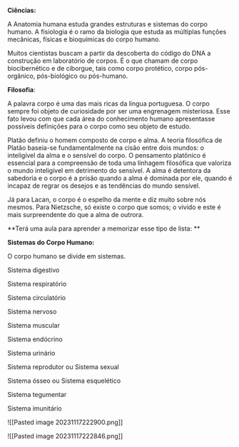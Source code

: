 **Ciências:**  
  
A Anatomia humana estuda grandes estruturas e sistemas do corpo humano. A fisiologia é o ramo da biologia que estuda as múltiplas funções mecânicas, físicas e bioquímicas do corpo humano.

Muitos cientistas buscam a partir da descoberta do código do DNA a construção em laboratório de corpos. É o que chamam de corpo biocibernético e de ciborgue, tais como corpo protético, corpo pós-orgânico, pós-biológico ou pós-humano.  

**Filosofia**: 
  
A palavra corpo é uma das mais ricas da língua portuguesa. O corpo sempre foi objeto de curiosidade por ser uma engrenagem misteriosa. Esse fato levou com que cada área do conhecimento humano apresentasse possíveis definições para o corpo como seu objeto de estudo.

Platão definiu o homem composto de corpo e alma. A teoria filosófica de Platão baseia-se fundamentalmente na cisão entre dois mundos: o inteligível da alma e o sensível do corpo. O pensamento platônico é essencial para a compreensão de toda uma linhagem filosófica que valoriza o mundo inteligível em detrimento do sensível. A alma é detentora da sabedoria e o corpo é a prisão quando a alma é dominada por ele, quando é incapaz de regrar os desejos e as tendências do mundo sensível.  
  
Já para Lacan, o corpo é o espelho da mente e diz muito sobre nós mesmos. Para Nietzsche, só existe o corpo que somos; o vivido e este é mais surpreendente do que a alma de outrora.

 **Terá uma aula para aprender a memorizar esse tipo de lista: **
 
**Sistemas do Corpo Humano:**  
  
O corpo humano se divide em sistemas.

Sistema digestivo

Sistema respiratório

Sistema circulatório

Sistema nervoso

Sistema muscular

Sistema endócrino

Sistema urinário

Sistema reprodutor ou Sistema sexual

Sistema ósseo ou Sistema esquelético

Sistema tegumentar

Sistema imunitário


![[Pasted image 20231117222900.png]]




![[Pasted image 20231117222846.png]]